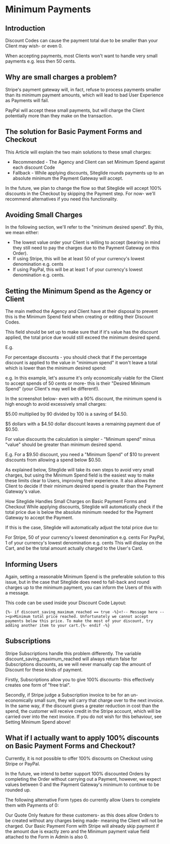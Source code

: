 # Minimum Payments

## Introduction

Discount Codes can cause the payment total due to be smaller than your Client may wish- or even 0.

When accepting payments, most Clients won't want to handle very small payments e.g. less then 50 cents.

## Why are small charges a problem?

Stripe's payment gateway will, in fact, refuse to process payments smaller than its minimum payment amounts, which will lead to bad User Experience as Payments will fail.

PayPal will accept these small payments, but will charge the Client potentially more than they make on the transaction.

## The solution for Basic Payment Forms and Checkout

This Article will explain the two main solutions to these small charges:

* Recommended - The Agency and Client can set Minimum Spend against each discount Code
* Fallback - While applying discounts, Siteglide rounds payments up to an absolute minimum the Payment Gateway will accept.

In the future, we plan to change the flow so that Siteglide will accept 100% discounts in the Checkout by skipping the Payment step. For now- we'll recommend alternatives if you need this functionality.

## Avoiding Small Charges

In the following section, we'll refer to the "minimum desired spend". By this, we mean either:

* The lowest value order your Client is willing to accept (bearing in mind they still need to pay the charges due to the Payment Gateway on this Order).
* If using Stripe, this will be at least 50 of your currency's lowest denomination e.g. cents
* If using PayPal, this will be at least 1 of your currency's lowest denomination e.g. cents.

## Setting the Minimum Spend as the Agency or Client

The main method the Agency and Client have at their disposal to prevent this is the Minimum Spend field when creating or editing their Discount Codes.

This field should be set up to make sure that if it's value has the discount applied, the total price due would still exceed the minimum desired spend.

E.g.

For percentage discounts - you should check that if the percentage discount is applied to the value in "minimum spend" it won't leave a total which is lower than the minimum desired spend:

e.g. In this example, let's assume it's only economically viable for the Client to accept spends of 50 cents or more- this is their "Desired Minimum Spend" (your Client's may well be different!).

In the screenshot below- even with a 90% discount, the minimum spend is high enough to avoid excessively small charges:

$5.00 multiplied by 90 divided by 100 is a saving of $4.50.

$5 dollars with a $4.50 dollar discount leaves a remaining payment due of $0.50.

For value discounts the calculation is simpler - "Minimum spend" minus "value" should be greater than minimum desired spend.

E.g. For a $9.50 discount, you need a "Minimum Spend" of $10 to prevent discounts from allowing a spend below $0.50.

As explained below, Siteglide will take its own steps to avoid very small charges, but using the Minimum Spend field is the easiest way to make these limits clear to Users, improving their experience. It also allows the Client to decide if their minimum desired spend is greater than the Payment Gateway's value.

How Siteglide Handles Small Charges on Basic Payment Forms and Checkout While applying discounts, Siteglide will automatically check if the total price due is below the absolute minimum needed for the Payment Gateway to accept the Payment.

If this is the case, Siteglide will automatically adjust the total price due to:

For Stripe, 50 of your currency's lowest denomination e.g. cents For PayPal, 1 of your currency's lowest denomination e.g. cents This will display on the Cart, and be the total amount actually charged to the User's Card.

## Informing Users

Again, setting a reasonable Minimum Spend is the preferable solution to this issue, but in the case that Siteglide does need to fall-back and round charges up to the minimum payment, you can inform the Users of this with a message.

This code can be used inside your Discount Code Layout:

```liquid
{%- if discount_saving_maximum_reached == true -%}<!-- Message here --><p>Minimum total price reached. Unfortunately we cannot accept payments below this price. To make the most of your discount, try adding another item to your cart.{%- endif -%}
```

## Subscriptions

Stripe Subscriptions handle this problem differently. The variable discount\_saving\_maximum\_reached will always return false for Subscriptions discounts, as we will never manually cap the amount of Discount for these kinds of payment.

Firstly, Subscriptions allow you to give 100% discounts- this effectively creates one form of "free trial".

Secondly, if Stripe judge a Subscription invoice to be for an un-economically small sum, they will carry that charge over to the next invoice. In the same way, if the discount gives a greater reduction in cost than the spend, the customer will receive credit in the Stripe account, which will be carried over into the next invoice. If you do not wish for this behaviour, see Setting Minimum Spend above!

## What if I actually want to apply 100% discounts on Basic Payment Forms and Checkout?

Currently, it is not possible to offer 100% discounts on Checkout using Stripe or PayPal.

In the future, we intend to better support 100% discounted Orders by completing the Order without carrying out a Payment, however, we expect values between 0 and the Payment Gateway's minimum to continue to be rounded up.

The following alternative Form types do currently allow Users to complete them with Payments of 0:

Our Quote Only feature for these customers- as this does allow Orders to be created without any charges being made- meaning the Client will not be charged. Our Basic Payment Form with Stripe will already skip payment if the amount due is exactly zero and the Minimum payment value field attached to the Form in Admin is also 0.
